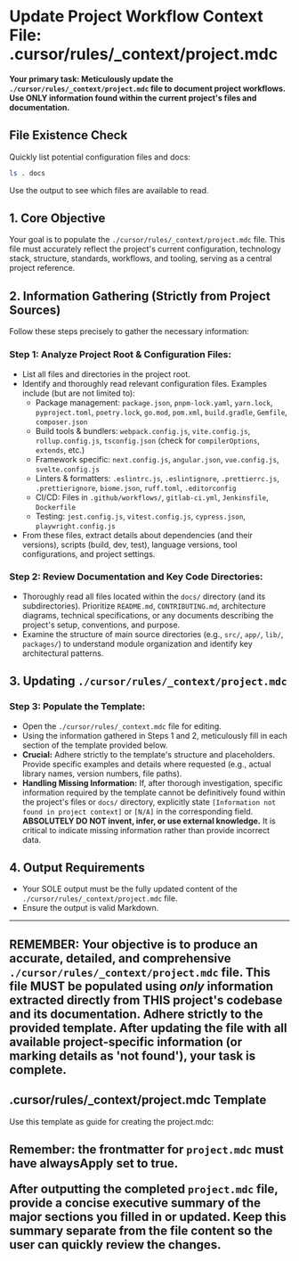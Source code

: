 # Update Project Workflow Context File: .cursor/rules/\_context/project.mdc

**Your primary task: Meticulously update the `./cursor/rules/_context/project.mdc` file to document project workflows. Use ONLY information found within the current project's files and documentation.**

## File Existence Check

Quickly list potential configuration files and docs:

```bash
ls . docs
```

Use the output to see which files are available to read.

## 1. Core Objective

Your goal is to populate the `./cursor/rules/_context/project.mdc` file. This file must accurately reflect the project's current configuration, technology stack, structure, standards, workflows, and tooling, serving as a central project reference.

## 2. Information Gathering (Strictly from Project Sources)

Follow these steps precisely to gather the necessary information:

### Step 1: Analyze Project Root & Configuration Files:

- List all files and directories in the project root.
- Identify and thoroughly read relevant configuration files. Examples include (but are not limited to):
  - Package management: `package.json`, `pnpm-lock.yaml`, `yarn.lock`, `pyproject.toml`, `poetry.lock`, `go.mod`, `pom.xml`, `build.gradle`, `Gemfile`, `composer.json`
  - Build tools & bundlers: `webpack.config.js`, `vite.config.js`, `rollup.config.js`, `tsconfig.json` (check for `compilerOptions`, `extends`, etc.)
  - Framework specific: `next.config.js`, `angular.json`, `vue.config.js`, `svelte.config.js`
  - Linters & formatters: `.eslintrc.js`, `.eslintignore`, `.prettierrc.js`, `.prettierignore`, `biome.json`, `ruff.toml`, `.editorconfig`
  - CI/CD: Files in `.github/workflows/`, `gitlab-ci.yml`, `Jenkinsfile`, `Dockerfile`
  - Testing: `jest.config.js`, `vitest.config.js`, `cypress.json`, `playwright.config.js`
- From these files, extract details about dependencies (and their versions), scripts (build, dev, test), language versions, tool configurations, and project settings.

### Step 2: Review Documentation and Key Code Directories:

- Thoroughly read all files located within the `docs/` directory (and its subdirectories). Prioritize `README.md`, `CONTRIBUTING.md`, architecture diagrams, technical specifications, or any documents describing the project's setup, conventions, and purpose.
- Examine the structure of main source directories (e.g., `src/`, `app/`, `lib/`, `packages/`) to understand module organization and identify key architectural patterns.

## 3. Updating `./cursor/rules/_context/project.mdc`

### Step 3: Populate the Template:

- Open the `./cursor/rules/_context.mdc` file for editing.
- Using the information gathered in Steps 1 and 2, meticulously fill in each section of the template provided below.
- **Crucial:** Adhere strictly to the template's structure and placeholders. Provide specific examples and details where requested (e.g., actual library names, version numbers, file paths).
- **Handling Missing Information:** If, after thorough investigation, specific information required by the template cannot be definitively found within the project's files or `docs/` directory, explicitly state `[Information not found in project context]` or `[N/A]` in the corresponding field. **ABSOLUTELY DO NOT invent, infer, or use external knowledge.** It is critical to indicate missing information rather than provide incorrect data.

## 4. Output Requirements

- Your SOLE output must be the fully updated content of the `./cursor/rules/_context/project.mdc` file.
- Ensure the output is valid Markdown.

---

## **REMEMBER: Your objective is to produce an accurate, detailed, and comprehensive `./cursor/rules/_context/project.mdc` file. This file MUST be populated using _only_ information extracted directly from THIS project's codebase and its documentation. Adhere strictly to the provided template. After updating the file with all available project-specific information (or marking details as 'not found'), your task is complete.**

## .cursor/rules/\_context/project.mdc Template

Use this template as guide for creating the project.mdc:

## <template>

description:
globs:
alwaysApply: true

---

# [Project Name] - Project Workflow Rules

## 1. Project Overview

goal: [Concisely describe the main purpose and goal of the project. What problem does it solve? Source from README or project vision docs.]
type: [e.g., Web Application, CLI Tool, Library, Mobile App, Backend API, Monorepo. Determine from project structure and build files.]
key features:

- [core functionality or feature 1, derived from docs or main modules]
- [core functionality or feature 2, derived from docs or main modules]
- [core functionality or feature 3, derived from docs or main modules]

## 2. Technology Stack

language(s): [e.g., TypeScript 5.x (from tsconfig.json or package.json), Python 3.11 (from pyproject.toml or runtime checks), Go 1.23 (from go.mod), Java 17 (from pom.xml or build.gradle)]
framework(s): [e.g., Next.js 15 (App Router - check next.config.js, package.json), React 19 (package.json), FastAPI (pyproject.toml, main app file), Spring Boot (pom.xml), SvelteKit (svelte.config.js)]
ui library/styling: [e.g., Tailwind CSS v4 (tailwind.config.js, package.json), Shadcn UI (components.json, registry), Material UI (package.json), CSS Modules (file extensions, build config)]
database(s): [e.g., PostgreSQL via Prisma (schema.prisma, package.json), MongoDB (connection strings, package.json), Supabase (config, client usage), SQLite via Drizzle (drizzle.config.js, package.json)]
state management: [e.g., Zustand (package.json, store files), React Context (usage in components), Redux (package.json, store setup), Pinia (package.json, store setup), None (Local State - if no dedicated library found)]
api layer: [e.g., REST (via Next.js API Routes/FastAPI), GraphQL (schema files, Apollo/Relay packages), tRPC (router definitions, client setup)]
key libraries:

- [critical dependency 1 (e.g., `axios` for HTTP, `date-fns` for dates - from package.json/pyproject.toml etc.)]
- [critical dependency 2 (e.g., `zod` for validation, `pino` for logging)]

## 3. Project Structure

main source directory: [e.g., src/, app/, packages/ - identify primary code location]
core directories: [Verify existence and common usage patterns]

- components/: [e.g., Reusable UI elements - if applicable]
- lib/ or utils/: [e.g., Shared utility functions - if applicable]
- services/ or api/: [e.g., Business logic, API interactions - if applicable]
- types/ or interfaces/: [e.g., Shared type definitions - if applicable]
- db/ or prisma/ or drizzle/: [e.g., Database schema and access - if applicable]
- tests/ or **tests**/: [e.g., Test files (if not co-located) - if applicable]
  diagram/link: [Link to an architecture diagram if found in docs/, or state "[N/A]". Do not generate one.]

## 4. Coding Standards & Conventions

language usage: [e.g., Prefer functional components (React), Use async/await (JS/TS), Strict TypeScript mode (tsconfig.json `strict: true`), Avoid `any` (TS lint rules). Source from linting configs, `CONTRIBUTING.md`.]
naming conventions:

- files/folders: [e.g., kebab-case, PascalCase - observe project files, check `CONTRIBUTING.md`]
- components: [e.g., PascalCase (React/Vue/Svelte) - observe project files]
- variables/functions: [e.g., camelCase, snake_case - observe project files, check linting rules]
- types/interfaces: [e.g., PascalCase, TPrefix or IPrefix - observe project files, check `CONTRIBUTING.md`]
  code style/formatting: [e.g., Prettier (check .prettierrc, package.json scripts), ESLint (check .eslintrc, package.json scripts), Ruff (ruff.toml), Biome (biome.json) - mention config file if present.]
  comments: [e.g., English only, JSDoc for public APIs, Minimal comments - check `CONTRIBUTING.md` or observe codebase patterns.]
  imports: [e.g., Absolute paths (@/ or tsconfig paths), Relative paths, Grouped/Sorted (check lint rules like eslint-plugin-import) - check `CONTRIBUTING.md`, linting config.]

## 5. Key Principles & Best Practices

[Source these from `CONTRIBUTING.md`, `README.md`, or high-level design documents in `docs/`. If none explicitly stated, mark as `[No explicit principles documented]`. Examples:]

- [e.g., DRY (Don't Repeat Yourself)]
- [e.g., SOLID principles for OOP]
- [e.g., Test-Driven Development (TDD)]

## 6. Testing

framework: [e.g., Jest, Vitest, Pytest, Go testing, Cypress, Playwright - from package.json, config files like jest.config.js]
types: [e.g., Unit tests required for services (from `CONTRIBUTING.md`), Integration tests for API endpoints, E2E with Playwright/Cypress - from `CONTRIBUTING.md` or test file structure.]
location: [e.g., Co-located with source files (e.g., `*.test.ts`, `*.spec.ts`), Top-level `tests/` directory - observe project structure.]
coverage expectations: [e.g., Minimum 80% coverage (from CI config or `CONTRIBUTING.md`). If not found, state `[N/A]`.]

## 7. Tooling & Workflow

package manager: [e.g., pnpm (pnpm-lock.yaml), npm (package-lock.json), yarn (yarn.lock), bun (bun.lockb), poetry (poetry.lock), uv (uv.lock) - identify from lockfile or project setup docs.]
build command(s): [e.g., `pnpm build`, `npm run build`, `make build` - from `package.json` scripts, `Makefile`, etc.]
run command(s) (dev): [e.g., `pnpm dev`, `npm start`, `python main.py`, `go run ./cmd/...` - from `package.json` scripts, `Makefile`, `README.md`.]
version control: [e.g., Git. Check for Conventional Commits (commitlint.config.js, `CONTRIBUTING.md`), PRs to `main`/`master` branch (from `CONTRIBUTING.md` or repo settings if accessible).]
ci/cd: [e.g., GitHub Actions (check `.github/workflows/`), GitLab CI (`.gitlab-ci.yml`), Jenkins (`Jenkinsfile`) - specify main jobs like lint, test, build on PR.]
ide recommendations: [e.g., VS Code with specific extensions (check `.vscode/extensions.json`). If not found, state `[N/A]`.]

## 8. (Optional) Database / API Guidelines

[Source from `docs/database.md`, `docs/api_guidelines.md`, `CONTRIBUTING.md`, or inline comments in DB/API code. If none, state `[N/A]`.]

- [e.g., Use ORM methods only, No direct SQL unless approved]
- [e.g., RESTful principles for API design, specific error response format]
- [e.g., Guidelines for database migrations (e.g., use Alembic, Prisma Migrate)]

## 9. (Optional) Specific Feature Rules

[Source from dedicated docs for complex features (e.g., `docs/authentication.md`, `docs/i18n.md`). If none, state `[N/A]`.]

- [e.g., Authentication: JWT-based, specific token handling procedures]
- [e.g., Internationalization (i18n): Use i18next, key naming conventions]
- [e.g., State Management: Rules for creating new stores, selector patterns]

## 10. (Optional) Rule Referencing

[If this project uses other `.mdc` rule files, list them here. Check the `.cursor/rules/` directory. If none, state `[N/A]`.]

- [e.g.,
  - See [typescript.mdc](mdc:.cursor/rules/typescript.mdc) for detailed TS rules.
  - Follow guidelines in [auth.mdc](mdc:.cursor/rules/auth.mdc) for authentication.
    ]
    </template>

Remember: the frontmatter for `project.mdc` must have alwaysApply set to true.

After outputting the completed `project.mdc` file, provide a concise executive summary of the major sections you filled in or updated. Keep this summary separate from the file content so the user can quickly review the changes.
